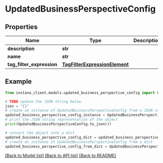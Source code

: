 # UpdatedBusinessPerspectiveConfig


## Properties

Name | Type | Description | Notes
------------ | ------------- | ------------- | -------------
**description** | **str** |  | [optional] 
**name** | **str** |  | [optional] 
**tag_filter_expression** | [**TagFilterExpressionElement**](TagFilterExpressionElement.md) |  | [optional] 

## Example

```python
from instana_client.models.updated_business_perspective_config import UpdatedBusinessPerspectiveConfig

# TODO update the JSON string below
json = "{}"
# create an instance of UpdatedBusinessPerspectiveConfig from a JSON string
updated_business_perspective_config_instance = UpdatedBusinessPerspectiveConfig.from_json(json)
# print the JSON string representation of the object
print(UpdatedBusinessPerspectiveConfig.to_json())

# convert the object into a dict
updated_business_perspective_config_dict = updated_business_perspective_config_instance.to_dict()
# create an instance of UpdatedBusinessPerspectiveConfig from a dict
updated_business_perspective_config_from_dict = UpdatedBusinessPerspectiveConfig.from_dict(updated_business_perspective_config_dict)
```
[[Back to Model list]](../README.md#documentation-for-models) [[Back to API list]](../README.md#documentation-for-api-endpoints) [[Back to README]](../README.md)



